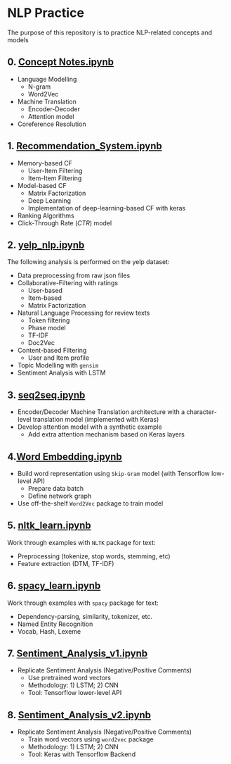 # NLP Practice
The purpose of this repository is to practice NLP-related concepts and models 

## 0. [Concept Notes.ipynb](https://github.com/shiwang0211/nlp_practice/blob/master/Concept%20Notes.ipynb)
- Language Modelling
    - N-gram
    - Word2Vec
- Machine Translation
    - Encoder-Decoder
    - Attention model
- Coreference Resolution

## 1. [Recommendation_System.ipynb](https://github.com/shiwang0211/nlp_practice/blob/master/Recommender_System.ipynb)
- Memory-based CF
    - User-Item Filtering
    - Item-Item Filtering
- Model-based CF
    - Matrix Factorization
    - Deep Learning
    - Implementation of deep-learning-based CF with keras
- Ranking Algorithms
- Click-Through Rate (*CTR*) model

## 2. [yelp_nlp.ipynb](https://github.com/shiwang0211/nlp_practice/blob/master/yelp_nlp.ipynb)
The following analysis is performed on the yelp dataset:
- Data preprocessing from raw json files
- Collaborative-Filtering with ratings
    - User-based
    - Item-based
    - Matrix Factorization
- Natural Language Processing for review texts
    - Token filtering
    - Phase model
    - TF-IDF
    - Doc2Vec
- Content-based Filtering
    - User and Item profile
- Topic Modelling with `gensim`
- Sentiment Analysis with LSTM

## 3. [seq2seq.ipynb](https://github.com/shiwang0211/nlp_practice/blob/master/seq2seq.ipynb)
- Encoder/Decoder Machine Translation architecture with a character-level translation model (implemented with Keras)
- Develop attention model with a synthetic example 
    - Add extra attention mechanism based on Keras layers

## 4.[Word Embedding.ipynb](https://github.com/shiwang0211/nlp_practice/blob/master/Word_Embedding.ipynb)
- Build word representation using `Skip-Gram` model (with Tensorflow low-level API)
    - Prepare data batch
    - Define network graph
- Use off-the-shelf `Word2Vec` package to train model

## 5. [nltk_learn.ipynb](https://github.com/shiwang0211/nlp_practice/blob/master/nltk_learn.ipynb)
Work through examples with `NLTK` package for text:
- Preprocessing (tokenize, stop words, stemming, etc)
- Feature extraction (DTM, TF-IDF)

## 6. [spacy_learn.ipynb](https://github.com/shiwang0211/nlp_practice/blob/master/spacy_learn.ipynb)
Work through examples with `spacy` package for text:
- Dependency-parsing, similarity, tokenizer, etc.
- Named Entity Recognition
- Vocab, Hash, Lexeme

## 7. [Sentiment_Analysis_v1.ipynb](https://github.com/shiwang0211/nlp_practice/blob/master/Sentiment_Analysis_v1.ipynb)
- Replicate Sentiment Analysis (Negative/Positive Comments)
  - Use pretrained word vectors
  - Methodology: 1) LSTM; 2) CNN 
  - Tool: Tensorflow lower-level API

## 8. [Sentiment_Analysis_v2.ipynb](https://github.com/shiwang0211/nlp_practice/blob/master/Sentiment_Analysis_v2.ipynb)
- Replicate Sentiment Analysis (Negative/Positive Comments)
  - Train word vectors using `word2vec` package
  - Methodology: 1) LSTM; 2) CNN 
  - Tool: Keras with Tensorflow Backend

